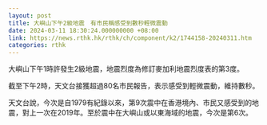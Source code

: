 ```yaml
---
layout: post
title: 大嶼山下午2級地震　有市民稱感受到數秒輕微震動
date: 2024-03-11 18:30:24.000000000 +08:00
link: https://news.rthk.hk/rthk/ch/component/k2/1744158-20240311.htm
categories: rthk
---
```


大嶼山下午1時許發生2級地震，地震烈度為修訂麥加利地震烈度表的第3度。

截至下午2時，天文台接獲超過80名市民報告，表示感受到輕微震動，維持數秒。

天文台說，今次是自1979有紀錄以來，第9次震中在香港境內、市民又感受到的地震，對上一次在2019年。至於震中在大嶼山或以東海域的地震，今次是第6次。
